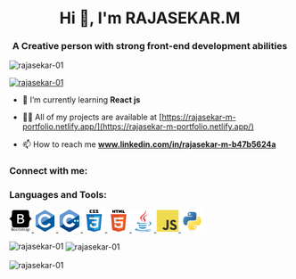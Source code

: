 <h1 align="center">Hi 👋, I'm RAJASEKAR.M</h1>
<h3 align="center">A Creative person with strong front-end development abilities</h3>

<p align="left"> <img src="https://komarev.com/ghpvc/?username=rajasekar-01&label=Profile%20views&color=0e75b6&style=flat" alt="rajasekar-01" /> </p>

<p align="left"> <a href="https://github.com/ryo-ma/github-profile-trophy"><img src="https://github-profile-trophy.vercel.app/?username=rajasekar-01" alt="rajasekar-01" /></a> </p>

- 🌱 I’m currently learning **React js**

- 👨‍💻 All of my projects are available at [https://rajasekar-m-portfolio.netlify.app/](https://rajasekar-m-portfolio.netlify.app/)

- 📫 How to reach me **www.linkedin.com/in/rajasekar-m-b47b5624a**

<h3 align="left">Connect with me:</h3>
<p align="left">
</p>

<h3 align="left">Languages and Tools:</h3>
<p align="left"> <a href="https://getbootstrap.com" target="_blank" rel="noreferrer"> <img src="https://raw.githubusercontent.com/devicons/devicon/master/icons/bootstrap/bootstrap-plain-wordmark.svg" alt="bootstrap" width="40" height="40"/> </a> <a href="https://www.cprogramming.com/" target="_blank" rel="noreferrer"> <img src="https://raw.githubusercontent.com/devicons/devicon/master/icons/c/c-original.svg" alt="c" width="40" height="40"/> </a> <a href="https://www.w3schools.com/cpp/" target="_blank" rel="noreferrer"> <img src="https://raw.githubusercontent.com/devicons/devicon/master/icons/cplusplus/cplusplus-original.svg" alt="cplusplus" width="40" height="40"/> </a> <a href="https://www.w3schools.com/css/" target="_blank" rel="noreferrer"> <img src="https://raw.githubusercontent.com/devicons/devicon/master/icons/css3/css3-original-wordmark.svg" alt="css3" width="40" height="40"/> </a> <a href="https://www.w3.org/html/" target="_blank" rel="noreferrer"> <img src="https://raw.githubusercontent.com/devicons/devicon/master/icons/html5/html5-original-wordmark.svg" alt="html5" width="40" height="40"/> </a> <a href="https://www.java.com" target="_blank" rel="noreferrer"> <img src="https://raw.githubusercontent.com/devicons/devicon/master/icons/java/java-original.svg" alt="java" width="40" height="40"/> </a> <a href="https://developer.mozilla.org/en-US/docs/Web/JavaScript" target="_blank" rel="noreferrer"> <img src="https://raw.githubusercontent.com/devicons/devicon/master/icons/javascript/javascript-original.svg" alt="javascript" width="40" height="40"/> </a> <a href="https://www.python.org" target="_blank" rel="noreferrer"> <img src="https://raw.githubusercontent.com/devicons/devicon/master/icons/python/python-original.svg" alt="python" width="40" height="40"/> </a> </p>

<p><img align="left" src="https://github-readme-stats.vercel.app/api/top-langs?username=rajasekar-01&show_icons=true&locale=en&layout=compact" alt="rajasekar-01" /></p>

<p>&nbsp;<img align="center" src="https://github-readme-stats.vercel.app/api?username=rajasekar-01&show_icons=true&locale=en" alt="rajasekar-01" /></p>

<p><img align="center" src="https://github-readme-streak-stats.herokuapp.com/?user=rajasekar-01&" alt="rajasekar-01" /></p>

